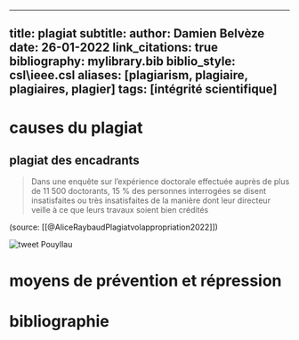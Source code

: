 ----
title: plagiat
subtitle:
author: Damien Belvèze
date: 26-01-2022
link_citations: true
bibliography: mylibrary.bib
biblio_style: csl\ieee.csl
aliases: [plagiarism, plagiaire, plagiaires, plagier]
tags: [intégrité scientifique]
---

# causes du plagiat

## plagiat des encadrants

>Dans une enquête sur l’expérience doctorale effectuée auprès de plus de 11 500 doctorants, 15 % des personnes interrogées se disent insatisfaites ou très insatisfaites de la manière dont leur directeur veille à ce que leurs travaux soient bien crédités 

(source: [[@AliceRaybaudPlagiatvolappropriation2022]])

![tweet Pouyllau](tweet_pouyllau.png)

# moyens de prévention et répression






# bibliographie

